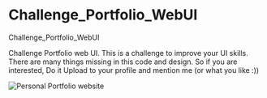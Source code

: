 # Challenge_Portfolio_WebUI
Challenge_Portfolio_WebUI

Challenge Portfolio web UI. This is a challenge to improve your UI skills.
There are many things missing in this code and design.
So if you are interested,
Do it
Upload to your profile and mention me (or what you like :))

![Personal Portfolio website](https://github.com/SK-Chaurasiya/Challenge_Portfolio_WebUI/assets/97239651/1a14e4d1-1bdd-4e47-b37f-0d4473c082ed)

